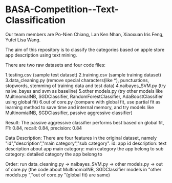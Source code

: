 # BASA-Competition--Text-Classification
Our team members are Po-Nien Chiang, Lan Ken Nhan, Xiaoxuan Iris Feng, Yufei Lisa Wang.


The aim of this repository is to classify the categories based on apple store app description using text mining.

There are two raw datasets and four code files:

1.testing.csv (sample test dataset)
2.training.csv (sample training dataset)
3.data_cleaning.py (remove special characters(like *), punctuations, stopwords, stemming of training data and test data)
4.naibayes_SVM.py (try naive_bayes and svm as baseline)
5.other models.py (try other models like MultinomialNB, SGDClassifier, RandomForestClassifier, AdaBoostClassifier using global fit)
6.out of core.py (compare with global fit, use partial fit as learning method to save time and internal memory, and try models like MultinomialNB, SGDClassifier, passive aggressive classifier)


Result: The passive aggressive classifier performs best based on global fit, F1: 0.84, recall: 0.84, precision: 0.84


Data Description:
There are four features in the original dataset, namely "id","description","main category","sub category".
id: app id
description: text description about app
main category: main category the app belong to
sub category: detailed category the app belong to


Order: run data_cleaning.py -> naibayes_SVM.py -> other models.py -> out of core.py
(the code about MultinomialNB, SGDClassifier models in "other models.py ","out of core.py "(global fit) are same)

